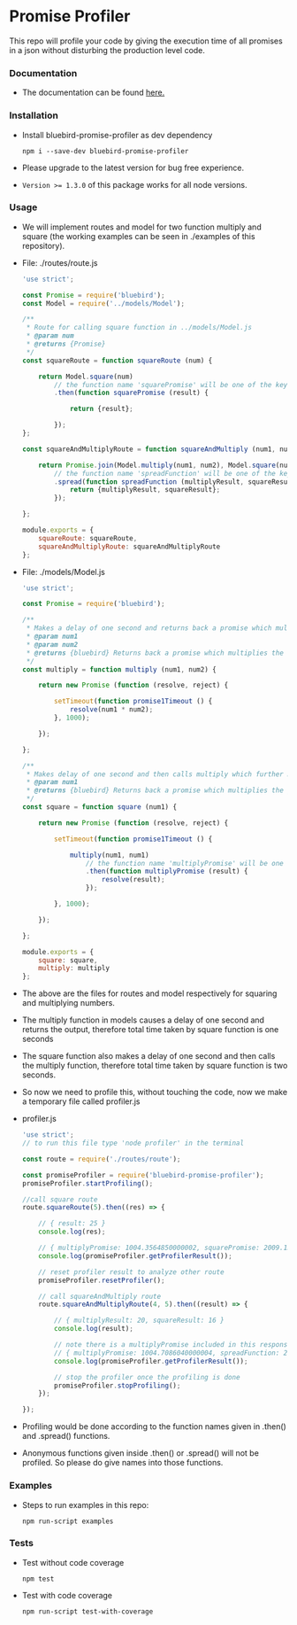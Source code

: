 # Promise Profiler
This repo will profile your code by giving the execution time of all promises in a json without disturbing the production level code.

### Documentation

* The documentation can be found [here.](https://rajulbabel.github.io/promise-profiler/)

### Installation
* Install bluebird-promise-profiler as dev dependency

	```npm
	npm i --save-dev bluebird-promise-profiler
	```
* Please upgrade to the latest version for bug free experience.
* `Version >= 1.3.0` of this package works for all node versions.

### Usage

* We will implement routes and model for two function multiply and square (the working examples can be seen in ./examples of this repository).
* File: ./routes/route.js
	```js
	'use strict';
	
	const Promise = require('bluebird');
	const Model = require('../models/Model');
	
	/**
	 * Route for calling square function in ../models/Model.js
	 * @param num
	 * @returns {Promise}
	 */
	const squareRoute = function squareRoute (num) {
	
		return Model.square(num)
			// the function name 'squarePromise' will be one of the key in output of the profiler whose value would be around 1000 milliseconds
			.then(function squarePromise (result) {
	
				return {result};
	
			});
	};
	
	const squareAndMultiplyRoute = function squareAndMultiply (num1, num2) {
	
		return Promise.join(Model.multiply(num1, num2), Model.square(num1))
			// the function name 'spreadFunction' will be one of the key in output of the profiler whose value would be around 2000 milliseconds
			.spread(function spreadFunction (multiplyResult, squareResult) {
				return {multiplyResult, squareResult};
			});
	
	};
	
	module.exports = {
		squareRoute: squareRoute,
		squareAndMultiplyRoute: squareAndMultiplyRoute
	};
	
	```

* File: ./models/Model.js
	```js
	'use strict';
	
	const Promise = require('bluebird');
	
	/**
	 * Makes a delay of one second and returns back a promise which multiplies the two numbers.
	 * @param num1
	 * @param num2
	 * @returns {bluebird} Returns back a promise which multiplies the two numbers.
	 */
	const multiply = function multiply (num1, num2) {
	
		return new Promise (function (resolve, reject) {
	
			setTimeout(function promise1Timeout () {
				resolve(num1 * num2);
			}, 1000);
	
		});
	
	};
	
	/**
	 * Makes delay of one second and then calls multiply which further makes a delay of one second, so total delay is two seconds.
	 * @param num1
	 * @returns {bluebird} Returns back a promise which multiplies the given number.
	 */
    const square = function square (num1) {
	
		return new Promise (function (resolve, reject) {
	
			setTimeout(function promise1Timeout () {
	
				multiply(num1, num1)
					// the function name 'multiplyPromise' will be one of the key in output of the profiler whose value would be around 1000 milliseconds
					.then(function multiplyPromise (result) {
						resolve(result);
					});
	
			}, 1000);
	
		});
	
	};
	
	module.exports = {
		square: square,
		multiply: multiply
	};
	
	```

* The above are the files for routes and model respectively for squaring and multiplying numbers.
* The multiply function in models causes a delay of one second and returns the output, therefore total time taken by square function is one seconds
* The square function also makes a delay of one second and then calls the multiply function, therefore total time taken by square function is two seconds.
* So now we need to profile this, without touching the code, now we make a temporary file called profiler.js

* profiler.js
	```js
	'use strict';
    // to run this file type 'node profiler' in the terminal
   
    const route = require('./routes/route');
    
    const promiseProfiler = require('bluebird-promise-profiler');
    promiseProfiler.startProfiling();
    
    //call square route
    route.squareRoute(5).then((res) => {
    
    	// { result: 25 }
    	console.log(res);
    
    	// { multiplyPromise: 1004.3564850000002, squarePromise: 2009.1301549999998 }
    	console.log(promiseProfiler.getProfilerResult());
    
    	// reset profiler result to analyze other route
    	promiseProfiler.resetProfiler();
    
    	// call squareAndMultiply route
    	route.squareAndMultiplyRoute(4, 5).then((result) => {
    
    		// { multiplyResult: 20, squareResult: 16 }
    		console.log(result);
    
    		// note there is a multiplyPromise included in this response as square function internally calls multiply function
    		// { multiplyPromise: 1004.7086040000004, spreadFunction: 2008.4984540000005 }
    		console.log(promiseProfiler.getProfilerResult());
    
    		// stop the profiler once the profiling is done
    		promiseProfiler.stopProfiling();
    	});
    
    });
	
	```

* Profiling would be done according to the function names given in .then() and .spread() functions.
* Anonymous functions given inside .then() or .spread() will not be profiled. So please do give names into those functions.

### Examples

* Steps to run examples in this repo:

	```npm
	npm run-script examples
	```

### Tests

* Test without code coverage

	```npm
	npm test
	```

* Test with code coverage

	```npm
	npm run-script test-with-coverage
	```
